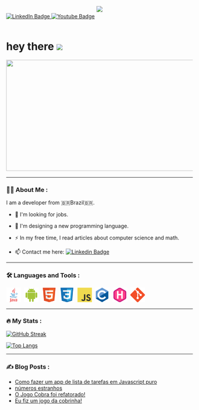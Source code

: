 <div id="header" align="center">
  <img src="https://media.giphy.com/media/26tn33aiTi1jkl6H6/giphy.webp" width="100"/>
</div>
<div id="badges">
  <a href="https://www.linkedin.com/in/victor-rafael-pereira-alves-2830ab226">
    <img src="https://img.shields.io/badge/LinkedIn-blue?style=for-the-badge&logo=linkedin&logoColor=white" alt="LinkedIn Badge"/>
  </a>
  <a href="https://youtube.com/channel/UCxJf-i1jIPZMrB7sp6RWIHw">
    <img src="https://img.shields.io/badge/YouTube-red?style=for-the-badge&logo=youtube&logoColor=white" alt="Youtube Badge"/>
  </a>
  <!-- img src="https://img.shields.io/badge/Twitter-blue?style=for-the-badge&logo=twitter&logoColor=white" alt="Twitter Badge"/ -->
</div>
<img src="https://komarev.com/ghpvc/?username=Rafael-Dev-21&style=flat-square&color=blue" alt=""/>
<h1>
  hey there
  <img src="https://media.giphy.com/media/hvRJCLFzcasrR4ia7z/giphy.gif" width="30px"/>
</h1>
<div align="center">
  <img src="https://media.giphy.com/media/dWesBcTLavkZuG35MI/giphy.gif" width="600" height="300"/>
</div>

---

### :man_technologist: About Me :

I am a developer from :brazil:Brazil:brazil:.

- :telescope: I'm looking for jobs.

- :seedling: I'm designing a new programming language.

- :zap: In my free time, I read articles about computer science and math.

- :mailbox: Contact me here: [![Linkedin Badge](https://img.shields.io/badge/-victor-blue?style=flat&logo=Linkedin&logoColor=white)](https://www.linkedin.com/in/victor-rafael-pereira-alves-2830ab226)

---

### :hammer_and_wrench: Languages and Tools :

<div>
  <img src="https://github.com/devicons/devicon/blob/master/icons/java/java-original-wordmark.svg" title="Java" alt="Java" width="40" height="40"/>&nbsp;
  <img src="https://github.com/devicons/devicon/blob/master/icons/android/android-original.svg" title="Android" alt="Android" width="40" height="40"/>&nbsp;
  <img src="https://github.com/devicons/devicon/blob/master/icons/html5/html5-original.svg" title="HTML5" alt="HTML5" width="40" height="40"/>&nbsp;
  <img src="https://github.com/devicons/devicon/blob/master/icons/css3/css3-original.svg" title="CSS3" alt="CSS3" width="40" height="40"/>&nbsp;
  <img src="https://github.com/devicons/devicon/blob/master/icons/javascript/javascript-original.svg" title="Javascript" alt="Javascript" width="40" height="40"/>&nbsp;
  <img src="https://github.com/devicons/devicon/blob/master/icons/c/c-original.svg" title="C" alt="C" width="40" height="40"/>&nbsp;
  <img src="https://github.com/devicons/devicon/blob/master/icons/hugo/hugo-original.svg" title="Hugo" alt="Hugo" width="40" height="40"/>&nbsp;
  <img src="https://github.com/devicons/devicon/blob/master/icons/git/git-original.svg" title="Git" alt="Git" width="40" height="40"/>&nbsp;
</div>

---

### :fire: My Stats :

[![GitHub Streak](http://github-readme-streak-stats.herokuapp.com?user=Rafael-Dev-21&theme=dark&background=000000)](https://git.io/streak-stats)

[![Top Langs](https://github-readme-stats.vercel.app/api/top-langs/?username=Rafael-Dev-21)](https://github.com/anuraghazra/github-readme-stats)

---

### :writing_hand: Blog Posts :

<!-- BLOG-POST-LIST:START -->
- [Como fazer um app de lista de tarefas em Javascript puro](https://rboladao.netlify.app/post/como-fazer-um-app-de-lista-de-tarefas-em-javascript-puro/)
- [números estranhos](https://rboladao.netlify.app/post/2021-11-02-numeros/)
- [O Jogo Cobra foi refatorado!](https://rboladao.netlify.app/post/2021-10-06-jogo-cobra+refatorado/)
- [Eu fiz um jogo da cobrinha!](https://rboladao.netlify.app/post/2021-10-05-jogo-da-cobrinha/)
<!-- BLOG-POST-LIST:END -->
